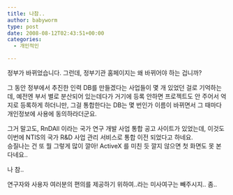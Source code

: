 ```yaml
---
title: 나참..
author: babyworm
type: post
date: 2008-08-12T02:43:51+00:00
categories:
  - 개인적인

---
```

정부가 바뀌었습니다. 그런데, 정부기관 홈페이지는 왜 바뀌어야 하는 겁니까? 

그 동안 정부에서 추진한 인력 DB를 만들겠다는 사업들이 몇 개 있었던 걸로 기억하는데, 예전엔 부서 별로 분산되어 있는데다가 거기에 등록 안하면 프로젝트도 안 주어서 억지로 등록하게 하더니만, 그걸 통합한다는 DB는 몇 번인가 이름이 바뀌면서 그 때마다 개인정보에 사용에 동의하라더군요. 

그거 말고도, RnDAll 이라는 국가 연구 개발 사업 통합 공고 사이트가 있었는데, 이것도 이번에 NTIS의 국가 R&D 사업 관리 서비스로 통합 이전 되었다고 하네요.  
승질나는 건 또 뭘 그렇게 많이 깔아! ActiveX 를 미친 듯 깔지 않으면 첫 화면도 못 본 다네요.. 

나 참.. 

연구자와 사용자 여러분의 편의를 제공하기 위하여..라는 미사여구는 빼주시지.. 좀..